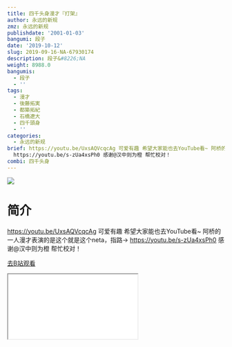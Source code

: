 ```yaml
---
title: 四千头身漫才『打架』
author: 永远的新规
zmz: 永远的新规
publishdate: '2001-01-03'
bangumi: 段子
date: '2019-10-12'
slug: 2019-09-16-NA-67930174
description: 段子&#8226;NA
weight: 8988.0
bangumis:
  - 段子
  - ''
tags:
  - 漫才
  - 後藤拓実
  - 都築拓紀
  - 石橋遼大
  - 四千頭身
  - ''
categories:
  - 永远的新规
brief: https://youtu.be/UxsAQVcqcAg 可爱有趣 希望大家能也去YouTube看~ 阿桥的一人漫才表演的是这个就是这个neta，指路->
  https://youtu.be/s-zUa4xsPh0 感谢@汉中则为橙 帮忙校对！
combi: 四千头身
---
```

![](https://raw.githubusercontent.com/tcgriffith/owaraisite/master/static/tmpimg/76054437d42d62adb44cf646f10d1f2f55e2355b.jpg.480.jpg)
# 简介  
https://youtu.be/UxsAQVcqcAg
可爱有趣
希望大家能也去YouTube看~
阿桥的一人漫才表演的是这个就是这个neta，指路-> https://youtu.be/s-zUa4xsPh0
感谢@汉中则为橙 帮忙校对！  

[去B站观看](https://www.bilibili.com/video/av67930174/)
<div class ="resp-container"><iframe class="testiframe" src="//player.bilibili.com/player.html?aid=67930174"", scrolling="no", allowfullscreen="true" > </iframe></div> 
